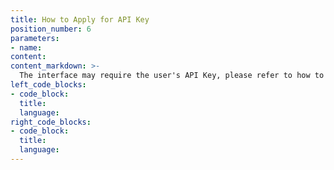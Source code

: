```yaml
---
title: How to Apply for API Key
position_number: 6
parameters:
- name:
content:
content_markdown: >-
  The interface may require the user's API Key, please refer to how to create an API-KEY [this page](https://xtsupport.zendesk.com/hc/en-us/articles/900006868163-How-to-apply-for-API-trading-How-to-create-an-API-key-)
left_code_blocks:
- code_block:
  title:
  language:
right_code_blocks:
- code_block:
  title:
  language:
---
```

